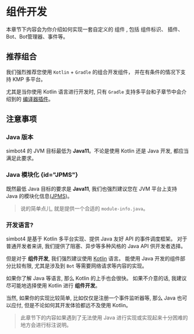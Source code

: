 # 组件开发

本章节下内容会为你介绍如何实现一套自定义的
<tooltip term="组件">组件</tooltip>
, 包括
<tooltip term="组件标识">组件标识</tooltip>、
<tooltip term="插件">插件</tooltip>、
Bot、Bot管理器、事件等。

## 推荐组合

我们强烈推荐您使用 `Kotlin` + `Gradle` 的组合开发组件，
并在有条件的情况下支持 KMP 多平台。

尤其是当你使用 Kotlin 语言进行开发时, 只有 `Gradle` 支持多平台和子章节中会介绍到的 [编译器插件](component-dev-compiler-plugin.md)。

## 注意事项

### Java 版本

simbot4 的 JVM 目标最低为 **Java11**。不论是使用 Kotlin 还是 Java 开发, 
都应当满足此要求。

### Java 模块化 {id="JPMS"}

既然最低 Java 目标的要求是 **Java11**, 我们也强烈建议您在 JVM 平台上支持 Java 的模块化信息([JPMS](https://www.oracle.com/cn/corporate/features/understanding-java-9-modules.html))。

> 说的简单点儿, 就是提供一个合适的 `module-info.java`。

### 开发语言?

simbot4 是基于 Kotlin 多平台实现、提供 Java 友好 API 的事件调度框架。
对于普通开发者来讲, 我们提供了阻塞、异步等多种风格的 Java API 供开发者选择。

但是对于 **组件开发**, 我们强烈建议使用 [Kotlin](https://kotlinlang.org/) 语言。
能使用 Java 开发的组件部分比较有限, 尤其是涉及到 `Bot` 等需要网络请求等内容的实现。

如果你了解 Java 等语言, 那么 Kotlin 的上手也会很快。
如果不介意的话, 我建议尽可能地选择使用 Kotlin 进行 **组件开发**。

当然, 如果你的实现比较简单, 比如仅仅是注册一个事件监听器等, 那么 Java 也可以应付, 
但是不论如何其开发体验都远不及使用 Kotlin。

> 此章节下的内容如果遇到了无法使用 Java 进行实现或实现起来十分困难的地方会进行标注说明。